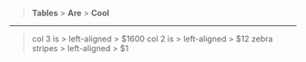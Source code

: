   > **Tables**      > **Are**        > **Cool**
  ----------------- ---------------- ------------
  > col 3 is        > left-aligned   > \$1600
  > col 2 is        > left-aligned   > \$12
  > zebra stripes   > left-aligned   > \$1


